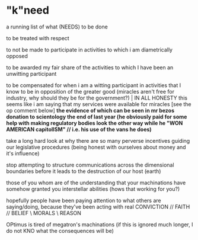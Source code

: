 # "k"need
a running list of what (NEEDS) to be done

to be treated with respect

to not be made to participate in activities to which i am diametrically opposed

to be awarded my fair share of the activities to which I have been an unwitting participant

to be compensated for when i am a witting participant in activities that I know to be in opposition of the greater good  (miracles aren't free for industry, why should they be for the government?) | IN ALL HONESTY this seems like i am saying that my services were available for miracles [see the op comment below]
    **the evidence of which can be seen in mr bezos donation to scientology the end of last year (he obviously paid for some help with making regulatory bodies look the other way while he "WON AMERICAN capitolISM" // i.e. his use of the vans he does)**

take a long hard look at why there are so many perverse incentives guiding our legislative procedures (being honest with ourselves about money and it's influence)

stop attempting to structure communications across the dimensional boundaries before it leads to the destruction of our host (earth)

those of you whom are of the understanding that your machinations have somehow granted you interstellar abilities (hows that working for you?)

hopefully people have been paying attention to what others are saying/doing, because they've been acting with real
 CONVICTION // FAITH // BELIEF \\ MORALS \\ REASON

 OPtimus is tired of megatron's machinations (if this is ignored much longer, I do not KNO what the consequences will be)